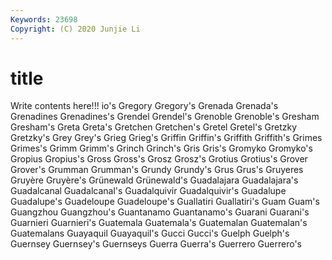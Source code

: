 ```yaml
---
Keywords: 23698
Copyright: (C) 2020 Junjie Li
---
```


# title

Write contents here!!!
io's 
Gregory 
Gregory's 
Grenada 
Grenada's 
Grenadines 
Grenadines's 
Grendel 
Grendel's 
Grenoble
Grenoble's 
Gresham 
Gresham's 
Greta 
Greta's 
Gretchen 
Gretchen's 
Gretel 
Gretel's 
Gretzky
Gretzky's 
Grey 
Grey's 
Grieg 
Grieg's 
Griffin 
Griffin's 
Griffith 
Griffith's 
Grimes
Grimes's 
Grimm 
Grimm's 
Grinch 
Grinch's 
Gris 
Gris's 
Gromyko 
Gromyko's 
Gropius
Gropius's 
Gross 
Gross's 
Grosz 
Grosz's 
Grotius 
Grotius's 
Grover 
Grover's 
Grumman
Grumman's 
Grundy 
Grundy's 
Grus 
Grus's 
Gruyeres 
Gruyère 
Gruyère's 
Grünewald 
Grünewald's
Guadalajara 
Guadalajara's 
Guadalcanal 
Guadalcanal's 
Guadalquivir 
Guadalquivir's 
Guadalupe 
Guadalupe's 
Guadeloupe 
Guadeloupe's
Guallatiri 
Guallatiri's 
Guam 
Guam's 
Guangzhou 
Guangzhou's 
Guantanamo 
Guantanamo's 
Guarani 
Guarani's
Guarnieri 
Guarnieri's 
Guatemala 
Guatemala's 
Guatemalan 
Guatemalan's 
Guatemalans 
Guayaquil 
Guayaquil's 
Gucci
Gucci's 
Guelph 
Guelph's 
Guernsey 
Guernsey's 
Guernseys 
Guerra 
Guerra's 
Guerrero 
Guerrero's
